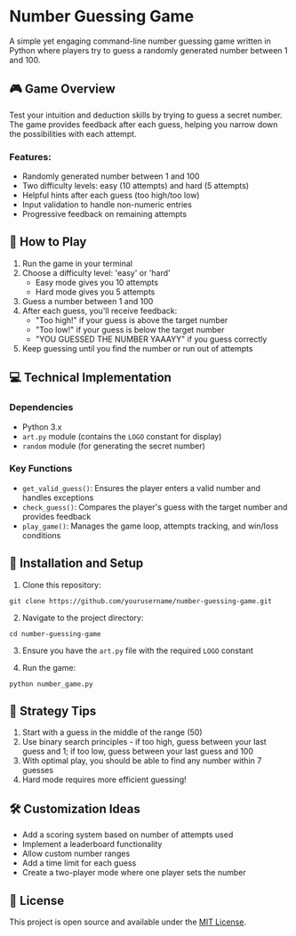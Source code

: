 # Number Guessing Game

A simple yet engaging command-line number guessing game written in Python where players try to guess a randomly generated number between 1 and 100.

## 🎮 Game Overview

Test your intuition and deduction skills by trying to guess a secret number. The game provides feedback after each guess, helping you narrow down the possibilities with each attempt.

### Features:
- Randomly generated number between 1 and 100
- Two difficulty levels: easy (10 attempts) and hard (5 attempts)
- Helpful hints after each guess (too high/too low)
- Input validation to handle non-numeric entries
- Progressive feedback on remaining attempts

## 🎯 How to Play

1. Run the game in your terminal
2. Choose a difficulty level: 'easy' or 'hard'
   - Easy mode gives you 10 attempts
   - Hard mode gives you 5 attempts
3. Guess a number between 1 and 100
4. After each guess, you'll receive feedback:
   - "Too high!" if your guess is above the target number
   - "Too low!" if your guess is below the target number
   - "YOU GUESSED THE NUMBER YAAAYY" if you guess correctly
5. Keep guessing until you find the number or run out of attempts

## 💻 Technical Implementation

### Dependencies
- Python 3.x
- `art.py` module (contains the `LOGO` constant for display)
- `random` module (for generating the secret number)

### Key Functions
- `get_valid_guess()`: Ensures the player enters a valid number and handles exceptions
- `check_guess()`: Compares the player's guess with the target number and provides feedback
- `play_game()`: Manages the game loop, attempts tracking, and win/loss conditions

## 🚀 Installation and Setup

1. Clone this repository:
```
git clone https://github.com/yourusername/number-guessing-game.git
```

2. Navigate to the project directory:
```
cd number-guessing-game
```

3. Ensure you have the `art.py` file with the required `LOGO` constant

4. Run the game:
```
python number_game.py
```

## 🧠 Strategy Tips

1. Start with a guess in the middle of the range (50)
2. Use binary search principles - if too high, guess between your last guess and 1; if too low, guess between your last guess and 100
3. With optimal play, you should be able to find any number within 7 guesses
4. Hard mode requires more efficient guessing!

## 🛠️ Customization Ideas

- Add a scoring system based on number of attempts used
- Implement a leaderboard functionality
- Allow custom number ranges
- Add a time limit for each guess
- Create a two-player mode where one player sets the number

## 📝 License

This project is open source and available under the [MIT License](LICENSE).

